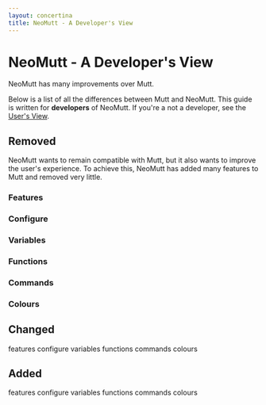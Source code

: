 ```yaml
---
layout: concertina
title: NeoMutt - A Developer's View
---
```

# NeoMutt - A Developer's View

NeoMutt has many improvements over Mutt.

Below is a list of all the differences between Mutt and NeoMutt.
This guide is written for **developers** of NeoMutt.
If you're a not a developer, see the [User's View](user).

## Removed

NeoMutt wants to remain compatible with Mutt, but it also wants to improve the
user's experience.  To achieve this, NeoMutt has added many features to Mutt and
removed very little.

### Features
### Configure
### Variables
### Functions
### Commands
### Colours

## Changed

features
configure
variables
functions
commands
colours

## Added

features
configure
variables
functions
commands
colours

